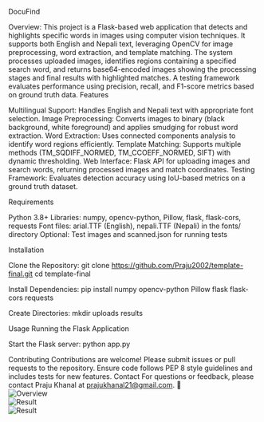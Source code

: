DocuFind

Overview:
This project is a Flask-based web application that detects and highlights specific words in images using computer vision techniques. It supports both English and Nepali text, leveraging OpenCV for image preprocessing, word extraction, and template matching. The system processes uploaded images, identifies regions containing a specified search word, and returns base64-encoded images showing the processing stages and final results with highlighted matches. A testing framework evaluates performance using precision, recall, and F1-score metrics based on ground truth data.
Features

Multilingual Support: Handles English and Nepali text with appropriate font selection.
Image Preprocessing: Converts images to binary (black background, white foreground) and applies smudging for robust word extraction.
Word Extraction: Uses connected components analysis to identify word regions efficiently.
Template Matching: Supports multiple methods (TM_SQDIFF_NORMED, TM_CCOEFF_NORMED, SIFT) with dynamic thresholding.
Web Interface: Flask API for uploading images and search words, returning processed images and match coordinates.
Testing Framework: Evaluates detection accuracy using IoU-based metrics on a ground truth dataset.


Requirements

Python 3.8+
Libraries: numpy, opencv-python, Pillow, flask, flask-cors, requests
Font files: arial.TTF (English), nepali.TTF (Nepali) in the fonts/ directory
Optional: Test images and scanned.json for running tests

Installation

Clone the Repository:
git clone <https://github.com/Praju2002/template-final.git>
cd template-final

Install Dependencies:
pip install numpy opencv-python Pillow flask flask-cors requests


Create Directories:
mkdir uploads results



Usage
Running the Flask Application

Start the Flask server:
python app.py



Contributing
Contributions are welcome! Please submit issues or pull requests to the repository. Ensure code follows PEP 8 style guidelines and includes tests for new features.
Contact
For questions or feedback, please contact Praju Khanal at prajukhanal21@gmail.com.
**📸**  
![Overview](./client/assets/Screenshot%2025-07-14%122347.png)  
![Result](./client/assets/Screenshot%2025-07-14%122248.png)  
![Result](./client/assets/Screenshot%2025-07-14%122334.png)
